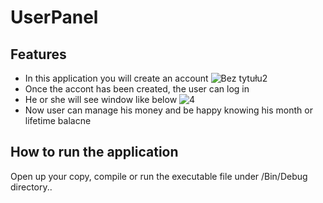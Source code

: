 # UserPanel

## Features
* In this application you will create an account
![Bez tytułu2](https://user-images.githubusercontent.com/58864931/77193667-ea098d80-6ade-11ea-8e75-d552f6259140.png)
* Once the accont has been created, the user can log in
* He or she will see window like below
![4](https://user-images.githubusercontent.com/58864931/77193775-11f8f100-6adf-11ea-8c2c-4c393dccd179.png)
* Now user can manage his money and be happy knowing his month or lifetime balacne  

## How to run the application
Open up your copy, compile or run the executable file under /Bin/Debug directory..

